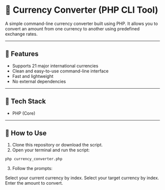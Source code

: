 # 💱 Currency Converter (PHP CLI Tool)

A simple command-line currency converter built using PHP. It allows you to convert an amount from one currency to another using predefined exchange rates.

---

## 🔧 Features
- Supports 21 major international currencies
- Clean and easy-to-use command-line interface
- Fast and lightweight
- No external dependencies

---

## 🧠 Tech Stack
- PHP (Core)

---

## 📝 How to Use

1. Clone this repository or download the script.
2. Open your terminal and run the script:

```bash
php currency_converter.php
```
3. Follow the prompts:

Select your current currency by index.
Select your target currency by index.
Enter the amount to convert.
